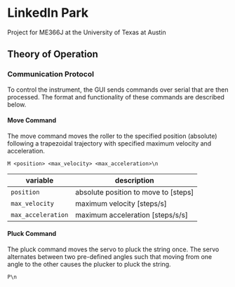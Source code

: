 # LinkedIn Park
Project for ME366J at the University of Texas at Austin

## Theory of Operation

### Communication Protocol
To control the instrument, the GUI sends commands over serial that are then processed. The format and functionality of these commands are described below.

#### Move Command
The move command moves the roller to the specified position (absolute) following a trapezoidal trajectory with specified maximum velocity and acceleration.

`M <position> <max_velocity> <max_acceleration>\n`

| variable | description |
| - | - |
| `position` | absolute position to move to [steps] |
| `max_velocity` | maximum velocity [steps/s] |
| `max_acceleration` | maximum acceleration [steps/s/s] |

#### Pluck Command
The pluck command moves the servo to pluck the string once. The servo alternates between two pre-defined angles such that moving from one angle to the other causes the plucker to pluck the string.

`P\n`
